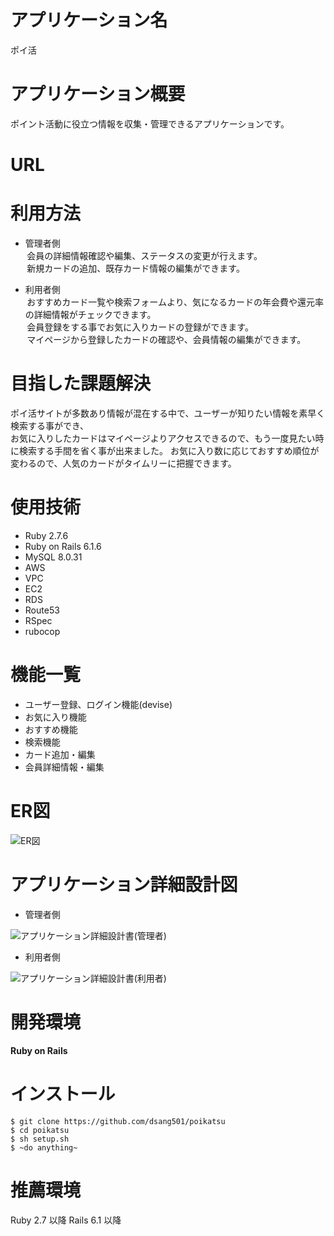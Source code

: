 # アプリケーション名
  ポイ活

# アプリケーション概要
  ポイント活動に役立つ情報を収集・管理できるアプリケーションです。

# URL

# 利用方法
* 管理者側  
&thinsp;会員の詳細情報確認や編集、ステータスの変更が行えます。  
&thinsp;新規カードの追加、既存カード情報の編集ができます。  
  
* 利用者側  
&thinsp;おすすめカード一覧や検索フォームより、気になるカードの年会費や還元率の詳細情報がチェックできます。  
&thinsp;会員登録をする事でお気に入りカードの登録ができます。  
&thinsp;マイページから登録したカードの確認や、会員情報の編集ができます。

# 目指した課題解決
ポイ活サイトが多数あり情報が混在する中で、ユーザーが知りたい情報を素早く検索する事ができ、  
お気に入りしたカードはマイページよりアクセスできるので、もう一度見たい時に検索する手間を省く事が出来ました。
お気に入り数に応じておすすめ順位が変わるので、人気のカードがタイムリーに把握できます。

# 使用技術
* Ruby 2.7.6
* Ruby on Rails 6.1.6
* MySQL 8.0.31
* AWS
* VPC
* EC2
* RDS
* Route53
* RSpec
* rubocop

# 機能一覧
* ユーザー登録、ログイン機能(devise)
* お気に入り機能
* おすすめ機能
* 検索機能
* カード追加・編集
* 会員詳細情報・編集

# ER図
  ![ER図](https://user-images.githubusercontent.com/80367441/200984102-3fd646f5-6900-42cf-b337-b3057e7f20ac.png)

# アプリケーション詳細設計図
  
  * 管理者側

  ![アプリケーション詳細設計書(管理者)]()

  * 利用者側

  ![アプリケーション詳細設計書(利用者)]()

# 開発環境
  **Ruby on Rails**

# インストール
  ```
  $ git clone https://github.com/dsang501/poikatsu
  $ cd poikatsu
  $ sh setup.sh
  $ ~do anything~
  ```

# 推薦環境
  Ruby 2.7 以降 Rails 6.1 以降

